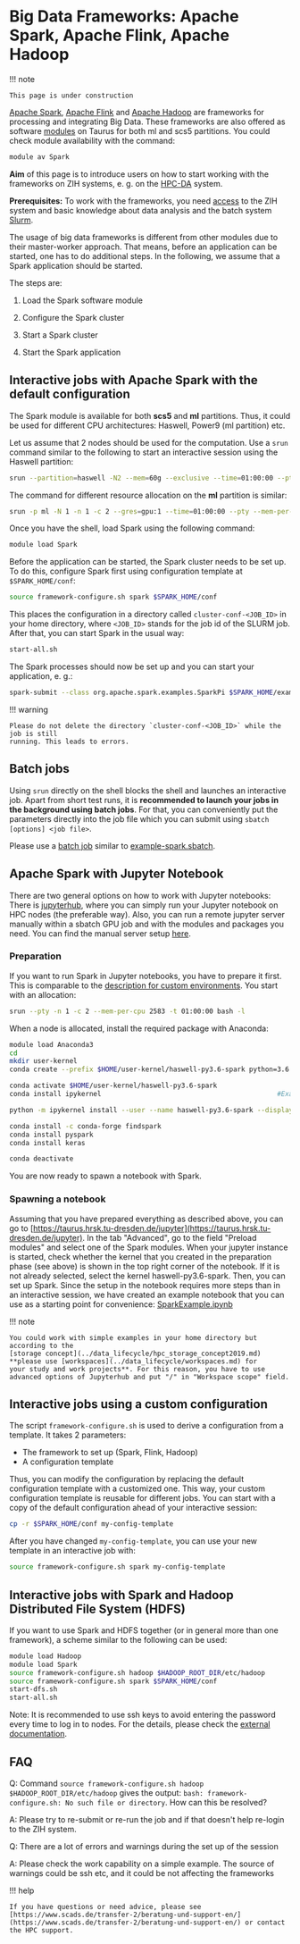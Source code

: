 # Big Data Frameworks: Apache Spark, Apache Flink, Apache Hadoop

!!! note

    This page is under construction

[Apache Spark](https://spark.apache.org/), [Apache Flink](https://flink.apache.org/)
and [Apache Hadoop](https://hadoop.apache.org/) are frameworks for processing and integrating
Big Data. These frameworks are also offered as software [modules](modules.md) on Taurus
for both ml and scs5 partitions. You could check module availability with the command:

```bash
module av Spark
```

**Aim** of this page is to introduce users on how to start working with
the frameworks on ZIH systems, e. g. on the [HPC-DA](../jobs_and_resources/hpcda.md) system.

**Prerequisites:** To work with the frameworks, you need [access](../access/login.md) to the ZIH
system and basic knowledge about data analysis and the batch system [Slurm](../jobs_and_resources/slurm.md).

The usage of big data frameworks is
different from other modules due to their master-worker approach. That
means, before an application can be started, one has to do additional
steps. In the following, we assume that a Spark application should be
started.

The steps are:

1. Load the Spark software module

2. Configure the Spark cluster

3. Start a Spark cluster

4. Start the Spark application

## Interactive jobs with Apache Spark with the default configuration

The Spark module is available for both **scs5** and **ml** partitions.
Thus, it could be used for different CPU architectures: Haswell, Power9
(ml partition) etc.

Let us assume that 2 nodes should be used for the computation. Use a
`srun` command similar to the following to start an interactive session
using the Haswell partition:

```bash
srun --partition=haswell -N2 --mem=60g --exclusive --time=01:00:00 --pty bash -l                     #Job submission to haswell nodes with an allocation of 2 nodes with 60 GB main memory exclusively for 1 hour
```

The command for different resource allocation on the **ml** partition is
similar:

```bash
srun -p ml -N 1 -n 1 -c 2 --gres=gpu:1 --time=01:00:00 --pty --mem-per-cpu=10000 bash    #job submission to ml nodes with an allocation of 1 node, 1 task per node, 2 CPUs per task, 1 gpu per node, with 10000 MB for 1 hour.
```

Once you have the shell, load Spark using the following command:

```bash
module load Spark
```

Before the application can be started, the Spark cluster needs to be set
up. To do this, configure Spark first using configuration template at
`$SPARK_HOME/conf`:

```bash
source framework-configure.sh spark $SPARK_HOME/conf
```

This places the configuration in a directory called
`cluster-conf-<JOB_ID>` in your home directory, where `<JOB_ID>` stands
for the job id of the SLURM job. After that, you can start Spark in the
usual way:

```bash
start-all.sh
```

The Spark processes should now be set up and you can start your
application, e. g.:

```bash
spark-submit --class org.apache.spark.examples.SparkPi $SPARK_HOME/examples/jars/spark-examples_2.11-2.4.4.jar 1000
```

!!! warning

    Please do not delete the directory `cluster-conf-<JOB_ID>` while the job is still
    running. This leads to errors.

## Batch jobs

Using `srun` directly on the shell blocks the shell and launches an
interactive job. Apart from short test runs, it is **recommended to
launch your jobs in the background using batch jobs**. For that, you can
conveniently put the parameters directly into the job file which you can
submit using `sbatch [options] <job file>`.

Please use a [batch job](../jobs_and_resources/slurm.md) similar to
[example-spark.sbatch](misc/example-spark.sbatch).

## Apache Spark with Jupyter Notebook

There are two general options on how to work with Jupyter notebooks:
There is [jupyterhub](../access/jupyterhub.md), where you can simply
run your Jupyter notebook on HPC nodes (the preferable way). Also, you
can run a remote jupyter server manually within a sbatch GPU job and
with the modules and packages you need. You can find the manual server
setup [here](deep_learning.md).

### Preparation

If you want to run Spark in Jupyter notebooks, you have to prepare it first. This is comparable
to the [description for custom environments](../access/jupyterhub.md#conda-environment).
You start with an allocation:

```bash
srun --pty -n 1 -c 2 --mem-per-cpu 2583 -t 01:00:00 bash -l
```

When a node is allocated, install the required package with Anaconda:

```bash
module load Anaconda3
cd
mkdir user-kernel
conda create --prefix $HOME/user-kernel/haswell-py3.6-spark python=3.6      #Example output: Collecting package metadata:done Solving environment: done [...]

conda activate $HOME/user-kernel/haswell-py3.6-spark
conda install ipykernel                                            #Example output: Collecting package metadata: done Solving environment: done[...]

python -m ipykernel install --user --name haswell-py3.6-spark --display-name="haswell-py3.6-spark"   #Example output: Installed kernelspec haswell-py3.6-spark in [...]

conda install -c conda-forge findspark
conda install pyspark
conda install keras

conda deactivate
```

You are now ready to spawn a notebook with Spark.

### Spawning a notebook

Assuming that you have prepared everything as described above, you can go to
[https://taurus.hrsk.tu-dresden.de/jupyter](https://taurus.hrsk.tu-dresden.de/jupyter).
In the tab "Advanced", go
to the field "Preload modules" and select one of the Spark modules.
When your jupyter instance is started, check whether the kernel that
you created in the preparation phase (see above) is shown in the top
right corner of the notebook. If it is not already selected, select the
kernel haswell-py3.6-spark. Then, you can set up Spark. Since the setup
in the notebook requires more steps than in an interactive session, we
have created an example notebook that you can use as a starting point
for convenience: [SparkExample.ipynb](misc/SparkExample.ipynb)

!!! note

    You could work with simple examples in your home directory but according to the
    [storage concept](../data_lifecycle/hpc_storage_concept2019.md)
    **please use [workspaces](../data_lifecycle/workspaces.md) for
    your study and work projects**. For this reason, you have to use
    advanced options of Jupyterhub and put "/" in "Workspace scope" field.

## Interactive jobs using a custom configuration

The script `framework-configure.sh` is used to derive a configuration from
a template. It takes 2 parameters:

-   The framework to set up (Spark, Flink, Hadoop)
-   A configuration template

Thus, you can modify the configuration by replacing the default
configuration template with a customized one. This way, your custom
configuration template is reusable for different jobs. You can start
with a copy of the default configuration ahead of your interactive
session:

```bash
cp -r $SPARK_HOME/conf my-config-template
```

After you have changed `my-config-template`, you can use your new template
in an interactive job with:

```bash
source framework-configure.sh spark my-config-template 
```

## Interactive jobs with Spark and Hadoop Distributed File System (HDFS)

If you want to use Spark and HDFS together (or in general more than one
framework), a scheme similar to the following can be used:

```bash
module load Hadoop
module load Spark
source framework-configure.sh hadoop $HADOOP_ROOT_DIR/etc/hadoop
source framework-configure.sh spark $SPARK_HOME/conf
start-dfs.sh
start-all.sh
```

Note: It is recommended to use ssh keys to avoid entering the password
every time to log in to nodes. For the details, please check the
[external documentation](https://access.redhat.com/documentation/en-us/red_hat_enterprise_linux/6/html/deployment_guide/s2-ssh-configuration-keypairs).

## FAQ

Q: Command `source framework-configure.sh hadoop
$HADOOP_ROOT_DIR/etc/hadoop` gives the output:
`bash: framework-configure.sh: No such file or directory`. How can this be resolved?

A: Please try to re-submit or re-run the job and if that doesn't help
re-login to the ZIH system.

Q: There are a lot of errors and warnings during the set up of the
session

A: Please check the work capability on a simple example. The source of
warnings could be ssh etc, and it could be not affecting the frameworks

!!! help

    If you have questions or need advice, please see
    [https://www.scads.de/transfer-2/beratung-und-support-en/](https://www.scads.de/transfer-2/beratung-und-support-en/) or contact the HPC support.
